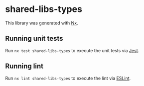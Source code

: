 # shared-libs-types

This library was generated with [Nx](https://nx.dev).

## Running unit tests

Run `nx test shared-libs-types` to execute the unit tests via [Jest](https://jestjs.io).

## Running lint

Run `nx lint shared-libs-types` to execute the lint via [ESLint](https://eslint.org/).
